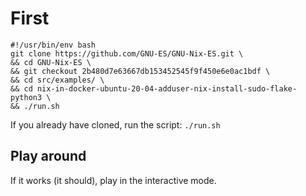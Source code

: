 # First

```
#!/usr/bin/env bash
git clone https://github.com/GNU-ES/GNU-Nix-ES.git \
&& cd GNU-Nix-ES \
&& git checkout 2b480d7e63667db153452545f9f450e6e0ac1bdf \
&& cd src/examples/ \
&& cd nix-in-docker-ubuntu-20-04-adduser-nix-install-sudo-flake-python3 \
&& ./run.sh
```

If you already have cloned, run the script:
`./run.sh`


## Play around

If it works (it should), play in the interactive mode.
